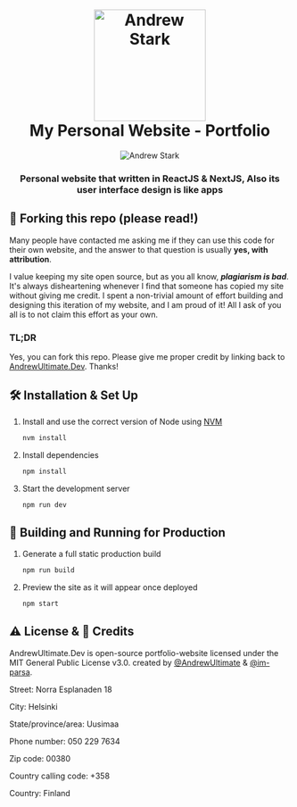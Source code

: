 <h1 align="center">
    <img width="200px" src="https://raw.githubusercontent.com/blue0316/my-portfolio/main/public/favicon.png" alt="Andrew Stark"/>
    <br/>
    My Personal Website - Portfolio
</h1>

<div align="center">
    <img src="https://raw.githubusercontent.com/blue0316/my-portfolio/main/README.png" alt="Andrew Stark"/>
</div>

<h3 align="center">
    Personal website that written in ReactJS & NextJS, Also its user interface design is like apps
</h3>

## 🚨 Forking this repo (please read!)

Many people have contacted me asking me if they can use this code for their own website, and the answer to that question is usually **yes, with attribution**.

I value keeping my site open source, but as you all know, _**plagiarism is bad**_. It's always disheartening whenever I find that someone has copied my site without giving me credit. I spent a non-trivial amount of effort building and designing this iteration of my website, and I am proud of it! All I ask of you all is to not claim this effort as your own.

### TL;DR

Yes, you can fork this repo. Please give me proper credit by linking back to [AndrewUltimate.Dev](https://andrewultimate.dev). Thanks!

## 🛠 Installation & Set Up

1. Install and use the correct version of Node using [NVM](https://github.com/nvm-sh/nvm)

   ```sh
   nvm install
   ```

2. Install dependencies

   ```sh
   npm install
   ```

3. Start the development server

   ```sh
   npm run dev
   ```

## 🚀 Building and Running for Production

1. Generate a full static production build

   ```sh
   npm run build
   ```

1. Preview the site as it will appear once deployed

   ```sh
   npm start
   ```

## ⚠️ License & 📝 Credits
AndrewUltimate.Dev is open-source portfolio-website licensed under the MIT General Public License v3.0. created by [@AndrewUltimate](https://github.com/blue0316) & [@im-parsa](https://github.com/im-parsa).


Street:  Norra Esplanaden 18

City:  Helsinki

State/province/area:   Uusimaa

Phone number:  050 229 7634

Zip code:  00380

Country calling code:  +358

Country:  Finland
